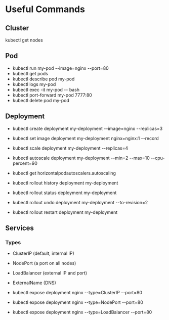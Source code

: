 # Useful Commands

## Cluster

kubectl get nodes

## Pod

* kubectl run my-pod --image=nginx --port=80
* kubectl get pods
* kubectl describe pod my-pod
* kubectl logs my-pod
* kubectl exec -it my-pod -- bash
* kubectl port-forward my-pod 7777:80
* kubectl delete pod my-pod

## Deployment

* kubectl create deployment my-deployment --image=nginx --replicas=3
* kubectl set image deployment my-deployment nginx=nginx:1 --record


* kubectl scale deployment my-deployment --replicas=4
* kubectl autoscale deployment my-deployment --min=2 --max=10 --cpu-percent=90
* kubectl get horizontalpodautoscalers.autoscaling


* kubectl rollout history deployment my-deployment
* kubectl rollout status deployment my-deployment
* kubectl rollout undo deployment my-deployment --to-revision=2
* kubectl rollout restart deployment my-deployment

## Services

### Types

* ClusterIP (default, internal IP)
* NodePort (a port on all nodes)
* LoadBalancer (external IP and port)
* ExternalName (DNS)


* kubectl expose deployment nginx --type=ClusterIP --port=80
* kubectl expose deployment nginx --type=NodePort --port=80
* kubectl expose deployment nginx --type=LoadBalancer --port=80

